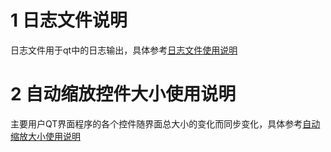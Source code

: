 # 1 日志文件说明
日志文件用于qt中的日志输出，具体参考[日志文件使用说明](https://github.com/yunfei00/base_code/tree/master/qt_cpp/doc/log.md)
# 2 自动缩放控件大小使用说明
主要用户QT界面程序的各个控件随界面总大小的变化而同步变化，具体参考[自动缩放大小使用说明](https://github.com/yunfei00/base_code/tree/master/qt_cpp/doc/auto_resize.md)

<!--stackedit_data:
eyJoaXN0b3J5IjpbLTE3Nzg4OTYzMTVdfQ==
-->